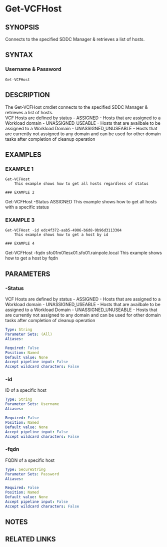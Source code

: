 # Get-VCFHost

## SYNOPSIS
Connects to the specified SDDC Manager & retrieves a list of hosts.

## SYNTAX

### Username & Password
```
Get-VCFHost
```

## DESCRIPTION
The Get-VCFHost cmdlet connects to the specified SDDC Manager & retrieves a list of hosts.  
	VCF Hosts are defined by status
	- ASSIGNED - Hosts that are assigned to a Workload domain
	- UNASSIGNED_USEABLE - Hosts that are availbale to be assigned to a Workload Domain
	- UNASSIGNED_UNUSEABLE - Hosts that are currently not assigned to any domain and can be used 
	for other domain tasks after completion of cleanup operation

## EXAMPLES

### EXAMPLE 1
```
Get-VCFHost
    This example shows how to get all hosts regardless of status
	
### EXAMPLE 2
```
Get-VCFHost -Status ASSIGNED
    This example shows how to get all hosts with a specific status
	
### EXAMPLE 3
```
Get-VCFHost -id edc4f372-aab5-4906-b6d8-9b96d3113304
    This example shows how to get a host by id
	
### EXAMPLE 4
```
Get-VCFHost -fqdn sfo01m01esx01.sfo01.rainpole.local
    This example shows how to get a host by fqdn


## PARAMETERS

### -Status
VCF Hosts are defined by status
	- ASSIGNED - Hosts that are assigned to a Workload domain
	- UNASSIGNED_USEABLE - Hosts that are availbale to be assigned to a Workload Domain
	- UNASSIGNED_UNUSEABLE - Hosts that are currently not assigned to any domain and can be used 
	for other domain tasks after completion of cleanup operation

```yaml
Type: String
Parameter Sets: (All)
Aliases:

Required: False
Position: Named
Default value: None
Accept pipeline input: False
Accept wildcard characters: False
```

### -id
ID of a specific host

```yaml
Type: String
Parameter Sets: Username
Aliases:

Required: False
Position: Named
Default value: None
Accept pipeline input: False
Accept wildcard characters: False
```

### -fqdn
FQDN of a specific host

```yaml
Type: SecureString
Parameter Sets: Password
Aliases:

Required: False
Position: Named
Default value: None
Accept pipeline input: False
Accept wildcard characters: False
```

## NOTES

## RELATED LINKS
